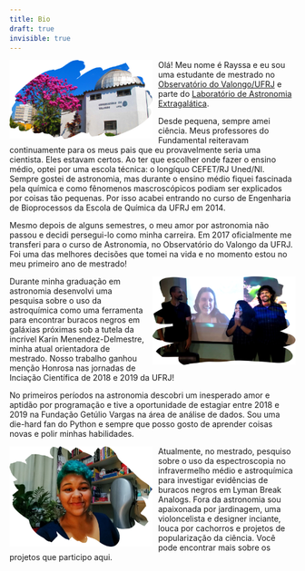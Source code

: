 ```yaml
---
title: Bio
draft: true
invisible: true
---
```

<img src="/images/valongo.png"
                      caption="O belo Observatório do Valongo."
                      style="float: left; width: 50%; margin-right: 10px; margin-bottom: 0px" />

Olá! Meu nome é Rayssa e eu sou uma estudante de mestrado no [Observatório do Valongo/UFRJ](https://ov.ufrj.br/pos-graduacao/) e parte do [Laboratório de Astronomia Extragalática](https://lasex-valongo.com/pt/).

Desde pequena, sempre amei ciência. Meus professores do Fundamental reiteravam continuamente para os meus pais que eu provavelmente seria uma cientista. Eles estavam certos. Ao ter que escolher onde fazer o ensino médio, optei por uma escola técnica: o longíquo CEFET/RJ Uned/NI. Sempre gostei de astronomia, mas durante o ensino médio fiquei fascinada pela química e como fênomenos mascroscópicos podiam ser explicados por coisas tão pequenas. Por isso acabei entrando no curso de Engenharia de Bioprocessos da Escola de Química da UFRJ em 2014. 

Mesmo depois de alguns semestres, o meu amor por astronomia não passou e decidi persegui-lo como minha carreira. Em 2017 oficialmente me transferi para o curso de Astronomia, no Observatório do Valongo da UFRJ. Foi uma das melhores decisões que tomei na vida e no momento estou no meu primeiro ano de mestrado!

<img src="/images/bachelorthesis.png"
     alt="Dia da defesa do TCC!"
     style="float: right; width: 50%; margin-left: 10px; margin-bottom: 0;" />

Durante minha graduação em astronomia desenvolvi uma pesquisa sobre o uso da astroquímica como uma ferramenta para encontrar buracos negros em galáxias próximas sob a tutela da incrível Karín Menendez-Delmestre, minha atual orientadora de mestrado. Nosso trabalho ganhou menção Honrosa nas jornadas de Inciação Científica de 2018 e 2019 da UFRJ!

No primeiros períodos na astronomia descobri um inesperado amor e aptidão por programação e tive a oportunidade de estagiar entre 2018 e 2019 na Fundação Getúlio Vargas na área de análise de dados. Sou uma die-hard fan do Python e sempre que posso gosto de aprender coisas novas e polir minhas habilidades.

<img  src="/images/me.png"
                      caption="Eu, minhas plantas e meu cello."
                      style="float: left; width: 50%; margin-right: 10px; margin-bottom: 0px" />

Atualmente, no mestrado, pesquiso sobre o uso da espectroscopia no infravermelho médio e astroquímica para investigar evidências de buracos negros em Lyman Break Analogs. Fora da astronomia sou apaixonada por jardinagem, uma violoncelista e designer inciante, louca por cachorros e projetos de popularização da ciência. Você pode encontrar mais sobre os projetos que participo aqui.
